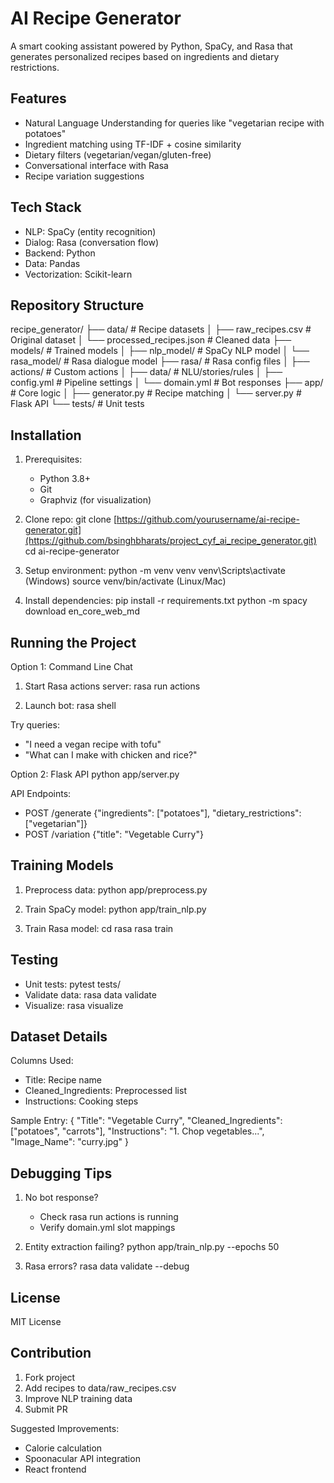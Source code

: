 AI Recipe Generator
===================
A smart cooking assistant powered by Python, SpaCy, and Rasa that generates personalized recipes based on ingredients and dietary restrictions.

Features
--------
- Natural Language Understanding for queries like "vegetarian recipe with potatoes"
- Ingredient matching using TF-IDF + cosine similarity
- Dietary filters (vegetarian/vegan/gluten-free)
- Conversational interface with Rasa
- Recipe variation suggestions

Tech Stack
----------
- NLP: SpaCy (entity recognition)
- Dialog: Rasa (conversation flow)
- Backend: Python
- Data: Pandas
- Vectorization: Scikit-learn

Repository Structure
--------------------
recipe_generator/
├── data/                   # Recipe datasets
│   ├── raw_recipes.csv     # Original dataset
│   └── processed_recipes.json  # Cleaned data
├── models/                 # Trained models
│   ├── nlp_model/          # SpaCy NLP model
│   └── rasa_model/         # Rasa dialogue model
├── rasa/                   # Rasa config files
│   ├── actions/            # Custom actions
│   ├── data/               # NLU/stories/rules
│   ├── config.yml          # Pipeline settings
│   └── domain.yml          # Bot responses
├── app/                    # Core logic
│   ├── generator.py        # Recipe matching
│   └── server.py           # Flask API
└── tests/                  # Unit tests

Installation
------------
1. Prerequisites:
   - Python 3.8+
   - Git
   - Graphviz (for visualization)

2. Clone repo:
   git clone [https://github.com/yourusername/ai-recipe-generator.git](https://github.com/bsinghbharats/project_cyf_ai_recipe_generator.git)
   cd ai-recipe-generator

3. Setup environment:
   python -m venv venv
   venv\Scripts\activate (Windows)
   source venv/bin/activate (Linux/Mac)

4. Install dependencies:
   pip install -r requirements.txt
   python -m spacy download en_core_web_md

Running the Project
------------------
Option 1: Command Line Chat
1. Start Rasa actions server:
   rasa run actions

2. Launch bot:
   rasa shell

Try queries:
- "I need a vegan recipe with tofu"
- "What can I make with chicken and rice?"

Option 2: Flask API
python app/server.py

API Endpoints:
- POST /generate
  {"ingredients": ["potatoes"], "dietary_restrictions": ["vegetarian"]}
- POST /variation
  {"title": "Vegetable Curry"}

Training Models
--------------
1. Preprocess data:
   python app/preprocess.py

2. Train SpaCy model:
   python app/train_nlp.py

3. Train Rasa model:
   cd rasa
   rasa train

Testing
-------
- Unit tests:
  pytest tests/
- Validate data:
  rasa data validate
- Visualize:
  rasa visualize

Dataset Details
--------------
Columns Used:
- Title: Recipe name
- Cleaned_Ingredients: Preprocessed list
- Instructions: Cooking steps

Sample Entry:
{
  "Title": "Vegetable Curry",
  "Cleaned_Ingredients": ["potatoes", "carrots"],
  "Instructions": "1. Chop vegetables...",
  "Image_Name": "curry.jpg"
}

Debugging Tips
-------------
1. No bot response?
   - Check rasa run actions is running
   - Verify domain.yml slot mappings

2. Entity extraction failing?
   python app/train_nlp.py --epochs 50

3. Rasa errors?
   rasa data validate --debug

License
-------
MIT License

Contribution
------------
1. Fork project
2. Add recipes to data/raw_recipes.csv
3. Improve NLP training data
4. Submit PR

Suggested Improvements:
- Calorie calculation
- Spoonacular API integration
- React frontend
